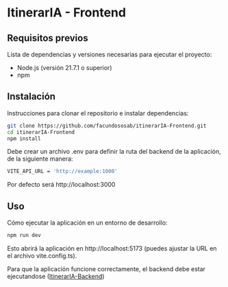 # ItinerarIA - Frontend

## Requisitos previos
Lista de dependencias y versiones necesarias para ejecutar el proyecto:
- Node.js (versión 21.7.1 o superior)
- npm

## Instalación

Instrucciones para clonar el repositorio e instalar dependencias:

```bash
git clone https://github.com/facundososab/itinerarIA-Frontend.git
cd itinerarIA-Frontend
npm install
```

Debe crear un archivo .env para definir la ruta del backend de la aplicación, de la siguiente manera:

```bash
VITE_API_URL = 'http://example:1000'
```
Por defecto será http://localhost:3000

## Uso
Cómo ejecutar la aplicación en un entorno de desarrollo:

```bash
npm run dev
```

Esto abrirá la aplicación en http://localhost:5173 (puedes ajustar la URL en el archivo vite.config.ts).

Para que la aplicación funcione correctamente, el backend debe estar ejecutandose ([ItinerarIA-Backend](https://github.com/TomasSanchezMachado/itinerarIA-Backend))


